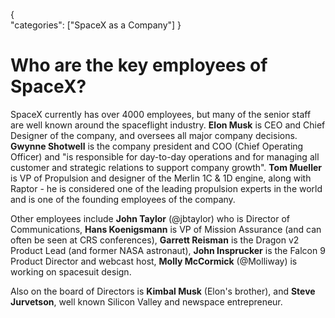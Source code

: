 {    
    "categories": ["SpaceX as a Company"]
}

# Who are the key employees of SpaceX?

SpaceX currently has over 4000 employees, but many of the senior staff are well known around the spaceflight industry. **Elon Musk** is CEO and Chief Designer of the company, and oversees all major company decisions. **Gwynne Shotwell** is the company president and COO (Chief Operating Officer) and "is responsible for day-to-day operations and for managing all customer and strategic relations to support company growth". **Tom Mueller** is VP of Propulsion and designer of the Merlin 1C & 1D engine, along with Raptor - he is considered one of the leading propulsion experts in the world and is one of the founding employees of the company.

Other employees include **John Taylor** (@jbtaylor) who is Director of Communications, **Hans Koenigsmann** is VP of Mission Assurance (and can often be seen at CRS conferences), **Garrett Reisman** is the Dragon v2 Product Lead (and former NASA astronaut), **John Insprucker** is the Falcon 9 Product Director and webcast host, **Molly McCormick** (@Molliway) is working on spacesuit design.

Also on the board of Directors is **Kimbal Musk** (Elon's brother), and **Steve Jurvetson**, well known Silicon Valley and newspace entrepreneur.
